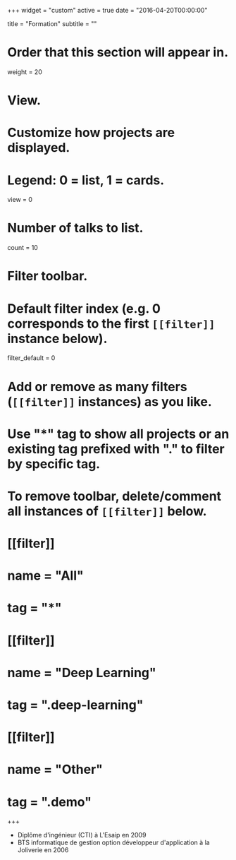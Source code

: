 +++
widget = "custom"
active = true
date = "2016-04-20T00:00:00"

title = "Formation"
subtitle = ""

# Order that this section will appear in.
weight = 20

# View.
# Customize how projects are displayed.
# Legend: 0 = list, 1 = cards.
view = 0

# Number of talks to list.
count = 10

# Filter toolbar.

# Default filter index (e.g. 0 corresponds to the first `[[filter]]` instance below).
filter_default = 0

# Add or remove as many filters (`[[filter]]` instances) as you like.
# Use "*" tag to show all projects or an existing tag prefixed with "." to filter by specific tag.
# To remove toolbar, delete/comment all instances of `[[filter]]` below.
# [[filter]]
#   name = "All"
#   tag = "*"
#  
# [[filter]]
#   name = "Deep Learning"
#   tag = ".deep-learning"
#
# [[filter]]
#   name = "Other"
#   tag = ".demo"

+++
- Diplôme d'ingénieur (CTI) à L'Esaip en 2009
- BTS informatique de gestion option développeur d'application à la Joliverie en 2006
